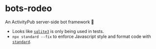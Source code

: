 # bots-rodeo

An ActivityPub server-side bot framework 🤠

* Looks like [`sqlite3`](https://www.npmjs.com/package/sqlite3) is only being used in tests.
* `npx standard --fix` to enforce Javascript style and format code with [`standard`](https://www.npmjs.com/package/standard).
